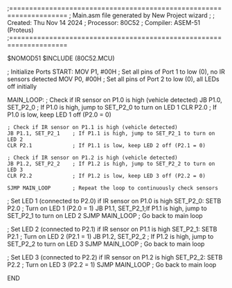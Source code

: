 ;====================================================================
; Main.asm file generated by New Project wizard
;
; Created:   Thu Nov 14 2024
; Processor: 80C52
; Compiler:  ASEM-51 (Proteus)
;====================================================================

$NOMOD51
$INCLUDE (80C52.MCU)



; Initialize Ports
START:
    MOV P1, #00H    ; Set all pins of Port 1 to low (0), no IR sensors detected
    MOV P0, #00H    ; Set all pins of Port 2 to low (0), all LEDs off initially

MAIN_LOOP:
    ; Check if IR sensor on P1.0 is high (vehicle detected)
    JB P1.0, SET_P2_0    ; If P1.0 is high, jump to SET_P2_0 to turn on LED 1
    CLR P2.0             ; If P1.0 is low, keep LED 1 off (P2.0 = 0)

    ; Check if IR sensor on P1.1 is high (vehicle detected)
    JB P1.1, SET_P2_1    ; If P1.1 is high, jump to SET_P2_1 to turn on LED 2
    CLR P2.1             ; If P1.1 is low, keep LED 2 off (P2.1 = 0)

    ; Check if IR sensor on P1.2 is high (vehicle detected)
    JB P1.2, SET_P2_2    ; If P1.2 is high, jump to SET_P2_2 to turn on LED 3
    CLR P2.2             ; If P1.2 is low, keep LED 3 off (P2.2 = 0)

    SJMP MAIN_LOOP       ; Repeat the loop to continuously check sensors

; Set LED 1 (connected to P2.0) if IR sensor on P1.0 is high
SET_P2_0:
    SETB P2.0     ; Turn on LED 1 (P2.0 = 1)
    JB P1.1, SET_P2_1;If P1.1 is high, jump to SET_P2_1 to turn on LED 2
    SJMP MAIN_LOOP       ; Go back to main loop

; Set LED 2 (connected to P2.1) if IR sensor on P1.1 is high
SET_P2_1:
    SETB P2.1            ; Turn on LED 2 (P2.1 = 1)
    JB P1.2, SET_P2_2 ; If P1.2 is high, jump to SET_P2_2 to turn on LED 3
    SJMP MAIN_LOOP       ; Go back to main loop

; Set LED 3 (connected to P2.2) if IR sensor on P1.2 is high
SET_P2_2:
    SETB P2.2            ; Turn on LED 3 (P2.2 = 1)
    SJMP MAIN_LOOP       ; Go back to main loop

END

